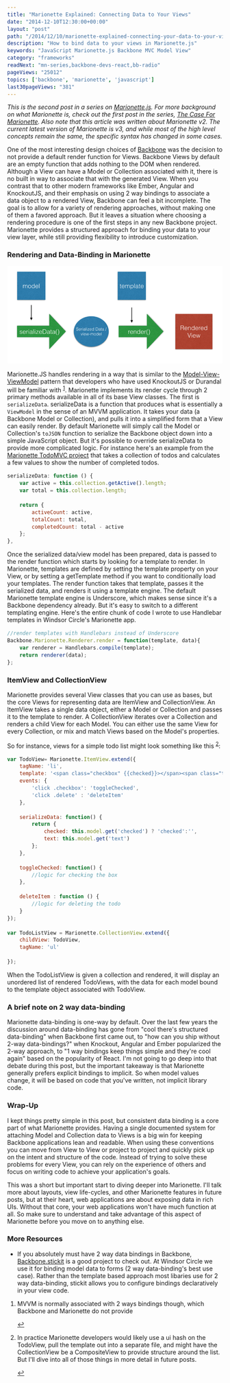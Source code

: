 ```yaml
---
title: "Marionette Explained: Connecting Data to Your Views"
date: "2014-12-10T12:30:00+00:00"
layout: "post"
path: "/2014/12/10/marionette-explained-connecting-your-data-to-your-views"
description: "How to bind data to your views in Marionette.js"
keywords: "JavaScript Marionette.js Backbone MVC Model View"
category: "frameworks"
readNext: "mn-series,backbone-devs-react,bb-radio"
pageViews: "25012"
topics: ['backbone', 'marionette', 'javascript']
last30pageViews: "381"
---
```


*This is the second post in a series on [Marionette.js][marionette].  For more background on what Marionette is, check out the first post in the series, [The Case For Marionette][caseformarionette].  Also note that this article was written about Marionette v2.  The current latest version of Marionette is v3, and while most of the high level concepts remain the same, the specific syntax has changed in some cases.*

One of the most interesting design choices of [Backbone][backbone] was the decision to not provide a default render function for Views. Backbone Views by default are an empty function that adds nothing to the DOM when rendered.  Although a View can have a Model or Collection associated with it, there is no built in way to associate that with the generated View.  When you contrast that to other modern frameworks like Ember, Angular and KnockoutJS, and their emphasis on using 2 way bindings to associate a data object to a rendered View, Backbone can feel a bit incomplete.  The goal is to allow for a variety of rendering approaches, without making one of them a favored approach.  But it leaves a situation where choosing a rendering procedure is one of the first steps in any new Backbone project.  Marionette provides a structured approach for binding your data to your view layer, while still providing flexibility to introduce customization.

### Rendering and Data-Binding in Marionette

![rendering diagram](renderpattern-3.png)

Marionette.JS handles rendering in a way that is similar to the [Model-View-ViewModel][mvvm] pattern that developers who have used KnockoutJS or Durandal will be familiar with <sup id="fnref:1">[1](#fn:1)</sup>. Marionette implements its render cycle through 2 primary methods available in all of its base View classes.  The first is `serializeData`. serializeData is a function that produces what is essentially a `ViewModel` in the sense of an MVVM application. It takes your data (a Backbone Model or Collection), and pulls it into a simplified form that a View can easily render.  By default Marionette will simply call the Model or Collection's `toJSON` function to serialize the Backbone object down into a simple JavaScript object.  But it's possible to override serializeData to provide more complicated logic.  For instance here's an example from the [Marionette TodoMVC project][marionettetodo] that takes a collection of todos and calculates a few values to show the number of completed todos.

```javascript
serializeData: function () {
    var active = this.collection.getActive().length;
    var total = this.collection.length;

    return {
        activeCount: active,
        totalCount: total,
        completedCount: total - active
    };
},
```

Once the serialized data/view model has been prepared, data is passed to the render function which starts by looking for a template to render.  In Marionette, templates are defined by setting the template property on your View, or by setting a getTemplate method if you want to conditionally load your templates. The render function takes that template, passes it the serialized data, and renders it using a template engine.  The default Marionette template engine is Underscore, which makes sense since it's a Backbone dependency already.  But it's easy to switch to a different templating engine.  Here's the entire chunk of code I wrote to use Handlebar templates in Windsor Circle's Marionette app.

```javascript
//render templates with Handlebars instead of Underscore
Backbone.Marionette.Renderer.render = function(template, data){
    var renderer = Handlebars.compile(template);
    return renderer(data);
};
```

### ItemView and CollectionView

Marionette provides several View classes that you can use as bases, but the core Views for representing data are ItemView and CollectionView.  An ItemView takes a single data object, either a Model or Collection and passes it to the template to render.  A CollectionView iterates over a Collection and renders a child View for each Model. You can either use the same View for every Collection, or mix and match Views based on the Model's properties.

So for instance, views for a simple todo list might look something like this <sup id="fnref:2">[2](#fn:2)</sup>:

```javascript
var TodoView= Marionette.ItemView.extend({
    tagName: 'li',
    template: '<span class="checkbox" {{checked}}></span><span class="text">{{ text}}</span><span class="delete"></span>',
    events: {
        'click .checkbox': 'toggleChecked',
        'click .delete' : 'deleteItem'
    },

    serializeData: function() {
        return {
            checked: this.model.get('checked') ? 'checked':'',
            text: this.model.get('text')
        };
    },

    toggleChecked: function() {
        //logic for checking the box
    },

    deleteItem : function () {
        //logic for deleting the todo
    }
});

var TodoListView = Marionette.CollectionView.extend({
    childView: TodoView,
    tagName: 'ul'

});
```

When the TodoListView is given a collection and rendered, it will display an unordered list of rendered TodoViews, with the data for each model bound to the template object associated with TodoView.

### A brief note on 2 way data-binding

Marionette data-binding is one-way by default.  Over the last few years the discussion around data-binding has gone from "cool there's structured data-binding" when Backbone first came out, to "how can you ship without 2-way data-bindings?" when Knockout, Angular and Ember popularized the 2-way approach, to "1 way bindings keep things simple and they're cool again" based on the popularity of React.  I'm not going to go deep into that debate during this post, but the important takeaway is that Marionette generally prefers explicit bindings to implicit.  So when model values change, it will be based on code that you've written, not implicit library code.

### Wrap-Up

I kept things pretty simple in this post, but consistent data binding is a core part of what Marionette provides.  Having a single documented system for attaching Model and Collection data to Views is a big win for keeping Backbone applications lean and readable.  When using these conventions you can move from View to View or project to project and quickly pick up on the intent and structure of the code.  Instead of trying to solve these problems for every  View, you can rely on the experience of others and focus on writing code to achieve your application's goals.

This was a short but important start to diving deeper into Marionette. I'll talk more about layouts, view life-cycles, and other Marionette features in future posts, but at their heart, web applications are about exposing data in rich UIs.  Without that core, your web applications won't have much function at all.  So make sure to understand and take advantage of this aspect of Marionette before you move on to anything else.


### More Resources

- If you absolutely must have 2 way data bindings in Backbone, [Backbone.stickit][stickit] is a good project to check out.  At Windsor Circle we use it for binding model data to forms (2 way data-binding's best use case).  Rather than the template based approach most libaries use for 2 way data-binding, stickit allows you to configure bindings declaratively in your view code.  

<div class="footnotes">
<ol>
    <li class="footnote" id="fn:1">
        <p>
        MVVM is normally associated with 2 ways bindings though, which Backbone and Marionette do not provide
        </p>
        <a href="#fnref:1" title="return to article"> ↩</a></p>
    </li>
    <li class="footnote" id="fn:2">
        <p>
        In practice Marionette developers would likely use a ui hash on the TodoView, pull the template out into a separate file, and might have the CollectionView be a CompositeView to provide structure around the list.  But I'll dive into all of those things in more detail in future posts.
        </p>
        <a href="#fnref:2" title="return to article"> ↩</a></p>
    </li>
</ol>
</div>

[backbone]: http://backbonejs.org/
[marionette]: http://marionettejs.com/
[caseformarionette]: http://benmccormick.org/2014/12/02/the-case-for-marionette-js/
[mvvm]: http://en.wikipedia.org/wiki/Model_View_ViewModel
[marionettetodo]: https://github.com/tastejs/todomvc/tree/gh-pages/examples/backbone_marionette
[marionetteexplained]:http://benmccormick.org/tag/marionette-explained/
[stickit]: http://nytimes.github.io/backbone.stickit/
